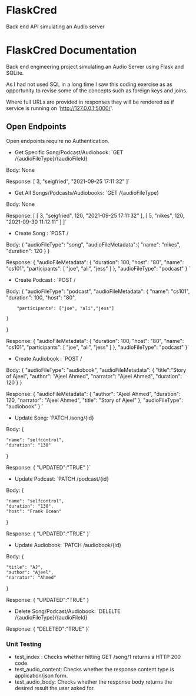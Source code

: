 # FlaskCred
Back end API simulating an Audio server

# FlaskCred Documentation



Back end engineering project simulating an Audio Server using Flask and SQLite.

As I had not used SQL in a long time I saw this coding exercise as as opportunity to revise some of the concepts such as foreign keys and joins. 

Where full URLs are provided in responses they will be rendered as if service
is running on 'http://127.0.0.1:5000/'.

## Open Endpoints



Open endpoints require no Authentication.

* Get Specific Song/Podcast/Audiobook: `GET /{audioFileType}/{audioFileId}


Body: None


Response: [
    3,
    "seigfried",
    "2021-09-25 17:11:32"
]`

* Get All Songs/Podcasts/Audiobooks: `GET /{audioFileType}


Body: None


Response: [
    [
        3,
        "seigfried",
        120,
        "2021-09-25 17:11:32"
    ],
    [
        5,
        "nikes",
        120,
        "2021-09-30 11:12:11"
    ]
]`



* Create Song : `POST /


Body: {
    "audioFileType": "song", 
    "audioFileMetadata":{
        "name": "nikes", 
        "duration": 120
    }
}




Response: {
    "audioFileMetadata": {
        "duration": 100,
        "host": "80",
        "name": "cs101",
        "participants": [
            "joe",
            "ali",
            "jess"
        ]
    },
    "audioFileType": "podcast"
}
`

* Create Podcast : `POST /



Body: {
    "audioFileType": "podcast", 
    "audioFileMetadata": {
        "name": "cs101", 
        "duration": 100, 
        "host": "80", 

        "participants": ["joe", "ali","jess"]

    }
}



Response: {
    "audioFileMetadata": {
        "duration": 100,
        "host": "80",
        "name": "cs101",
        "participants": [
            "joe",
            "ali",
            "jess"
        ]
    },
    "audioFileType": "podcast"
}`



* Create Audiobook : `POST /



Body: {
    "audioFileType": "audiobook", 
    "audioFileMetadata": {
    "title":"Story of Ajeel", 
    "author": "Ajeel Ahmed", 
    "narrator": "Ajeel Ahmed", 
    "duration": 120
    }
}



Response: {
    "audioFileMetadata": {
        "author": "Ajeel Ahmed",
        "duration": 120,
        "narrator": "Ajeel Ahmed",
        "title": "Story of Ajeel"
    },
    "audioFileType": "audiobook"
}   `


* Update Song: `PATCH /song/{id}


Body: {

    "name": "selfcontrol", 
    "duration": "130"
    
}


Response: {
  "UPDATED":"TRUE"
}`

* Update Podcast: `PATCH /podcast/{id}


Body: {

    "name": "selfcontrol", 
    "duration": "130", 
    "host": "Frank Ocean"
    
}


Response: {
  "UPDATED":"TRUE"
}`

* Update Audiobook:  `PATCH /audiobook/{id}


Body: {

    "title": "AJ", 
    "author": "Ajeel", 
    "narrator": "Ahmed"
    
}


Response: {
  "UPDATED":"TRUE"
}


* Delete Song/Podcast/Audiobook: `DELELTE /{audioFileType}/{audioFileId}


Response: {
  "DELETED":"TRUE"
  }`



### Unit Testing




* test_index : Checks whether hitting GET /song/1 returns a HTTP 200 code. 
* test_audio_content: Checks whether the response content type is application/json form. 
* test_audio_body: Checks whether the response body returns the desired result the user asked for. 


